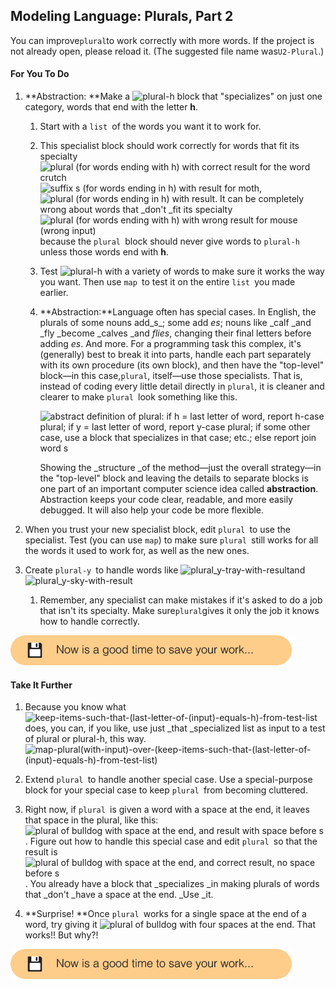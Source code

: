## Modeling Language: Plurals, Part 2

You can improve`plural`to work correctly with more words. If the project is not already open, please reload it. \(The suggested file name was`U2-Plural`.\)

#### For You To Do

1. **Abstraction: **Make a ![](http://bjc.edc.org/bjc-r/img/2-complexity/plural_h.png "plural-h") block that "specializes" on just one category, words that end with the letter **h**.

   1. Start with a `list `of the words you want it to work for.

   2. This specialist block should work correctly for words that fit its specialty ![](http://bjc.edc.org/bjc-r/img/2-complexity/plural_h-crutch-with-result.png "plural \(for words ending with h\) with correct  result for the word crutch")![](http://bjc.edc.org/bjc-r/img/2-complexity/plural_h-moth-with-result.png "suffix s \(for words ending in h\) with result for moth"), ![](http://bjc.edc.org/bjc-r/img/2-complexity/plural_h-bush-with-result.png "plural \(for words ending in h\) with result"). It can be completely wrong about words that _don't _fit its specialty ![](http://bjc.edc.org/bjc-r/img/2-complexity/plural_h-mouse-with-%28wrong%29result.png "plural \(for words ending with h\) with wrong result for mouse \(wrong input\)")because the `plural `block should never give words to `plural-h `unless those words end with **h**.

   3. Test ![](http://bjc.edc.org/bjc-r/img/2-complexity/plural_h.png "plural-h") with a variety of words to make sure it works the way you want. Then use `map `to test it on the entire `list `you made earlier.

   4. **Abstraction:**Language often has special cases. In English, the plurals of some nouns add_s_; some add _es_; nouns like _calf _and _fly _become _calves _and _flies_, changing their final letters before adding _es_. And more. For a programming task this complex, it's \(generally\) best to break it into parts, handle each part separately with its own procedure \(its own block\), and then have the "top-level" block—in this case,`plural`, itself—use those specialists. That is, instead of coding every little detail directly in `plural`, it is cleaner and clearer to make `plural `look something like this.

      ![](http://bjc.edc.org/bjc-r/img/2-complexity/plural-abstract-definition.png "abstract definition of plural: if h = last letter of word, report h-case plural; if y = last letter of word, report y-case plural; if some other case, use a block that specializes in that case; etc.; else report join word s")

      Showing the _structure _of the method—just the overall strategy—in the "top-level" block and leaving the details to separate blocks is one part of an important computer science idea called **abstraction**. Abstraction keeps your code clear, readable, and more easily debugged. It will also help your code be more flexible.

2. When you trust your new specialist block, edit `plural `to use the specialist. Test \(you can use `map`\) to make sure `plural `still works for all the words it used to work for, as well as the new ones.

3. Create `plural-y `to handle words like ![](http://bjc.edc.org/bjc-r/img/2-complexity/plural_y-tray-with-result.png "plural\_y-tray-with-result")and ![](http://bjc.edc.org/bjc-r/img/2-complexity/plural_y-sky-with-result.png "plural\_y-sky-with-result")

   1. Remember, any specialist can make mistakes if it's asked to do a job that isn't its specialty. Make sure`plural`gives it only the job it knows how to handle correctly.

![](/assets/save.png)

#### Take It Further

1. Because you know what ![](http://bjc.edc.org/bjc-r/img/2-complexity/keep-items-such-that-%28last-letter-of-%28input%29-equals-h%29-from-test-list.png "keep-items-such-that-\(last-letter-of-\(input\)-equals-h\)-from-test-list") does, you can, if you like, use just _that _specialized list as input to a test of plural or plural-h, this way. ![](http://bjc.edc.org/bjc-r/img/2-complexity/map-plural%28with-input%29-over-%28keep-items-such-that-%28last-letter-of-%28input%29-equals-h%29-from-test-list%29.png "map-plural\(with-input\)-over-\(keep-items-such-that-\(last-letter-of-\(input\)-equals-h\)-from-test-list\)")

2. Extend `plural `to handle another special case. Use a special-purpose block for your special case to keep `plural `from becoming cluttered.

3. Right now, if `plural `is given a word with a space at the end, it leaves that space in the plural, like this: ![](http://bjc.edc.org/bjc-r/img/2-complexity/plural-bulldog[space]-with-result%28bulldog[space]s%29.png "plural of bulldog with space at the end, and result with space before s") . Figure out how to handle this special case and edit `plural `so that the result is ![](http://bjc.edc.org/bjc-r/img/2-complexity/plural-bulldog[space]-with-result%28bulldogs%29.png "plural of bulldog with space at the end, and correct result, no space before s"). You already have a block that _specializes _in making plurals of words that _don't _have a space at the end. _Use _it.

4. **Surprise! **Once `plural `works for a single space at the end of a word, try giving it ![](http://bjc.edc.org/bjc-r/img/2-complexity/plural-bulldog[four-spaces].png "plural of bulldog with four spaces at the end"). That works!! But why?!

![](/assets/save.png)

  





